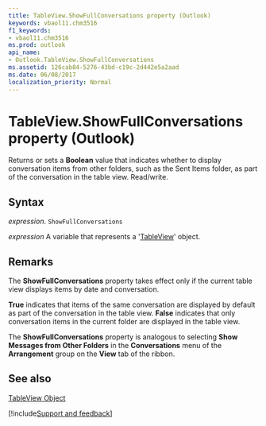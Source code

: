 ```yaml
---
title: TableView.ShowFullConversations property (Outlook)
keywords: vbaol11.chm3516
f1_keywords:
- vbaol11.chm3516
ms.prod: outlook
api_name:
- Outlook.TableView.ShowFullConversations
ms.assetid: 126cab84-5276-43bd-c19c-2d442e5a2aad
ms.date: 06/08/2017
localization_priority: Normal
---
```



# TableView.ShowFullConversations property (Outlook)

Returns or sets a  **Boolean** value that indicates whether to display conversation items from other folders, such as the Sent Items folder, as part of the conversation in the table view. Read/write.


## Syntax

_expression_. `ShowFullConversations`

_expression_ A variable that represents a '[TableView](Outlook.TableView.md)' object.


## Remarks

The  **ShowFullConversations** property takes effect only if the current table view displays items by date and conversation.

 **True** indicates that items of the same conversation are displayed by default as part of the conversation in the table view. **False** indicates that only conversation items in the current folder are displayed in the table view.

The  **ShowFullConversations** property is analogous to selecting **Show Messages from Other Folders** in the **Conversations** menu of the **Arrangement** group on the **View** tab of the ribbon.


## See also


[TableView Object](Outlook.TableView.md)

[!include[Support and feedback](~/includes/feedback-boilerplate.md)]